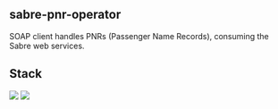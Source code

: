 ## sabre-pnr-operator
SOAP client handles PNRs (Passenger Name Records), consuming the Sabre web services. 

## Stack

![](https://img.shields.io/badge/java_8-✓-blue.svg)
![](https://img.shields.io/badge/spring_boot-✓-blue.svg)
